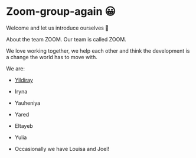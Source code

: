 
# Zoom-group-again 😀

Welcome and let us introduce ourselves 👋


About the team ZOOM. Our team is called ZOOM.

We love working together, we help each other and think the development is a change the world has to move with.



We are:
* [Yildiray](./yildiray.md)
* Iryna
* Yauheniya
* Yared
* Eltayeb
* Yulia



* Occasionally we have Louisa and Joel!

